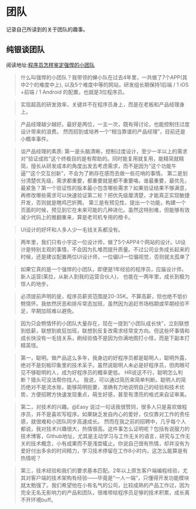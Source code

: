 # 团队

记录自己所读到的关于团队的趣事。

## 纯银谈团队

阅读地址:[程序员怎样鉴定强悍的小团队](http://weibo.com/ttarticle/p/show?id=2309404048929342813219)

> 什么叫强悍的小团队？我带领的蝉小队在过去4年里，一共做了7个APP(其中2个的难度中上),
以及5个难度中等的网站，研发组长期保持1后端 / 1 iOS +前端 / 1 Android 的配置，也就是3位程序员。

> 实现超高的研发效率，关键并不在程序员身上，而是在老板和产品经理身上。

> 产品经理越少越好。最好是两位，一主一次，既有得讨论，也能控制住过度设计带来的浪费。
然而招到或培养一个“相当靠谱的产品经理”，目前还是小概率事件。

> 谈产品经理的素质:
第一是头脑清晰，控制过度设计，至少一半以上的需求对“验证成败”这个终极目的是有帮助的。同时能复用就复用，能精简就精简，擅长从研发成本的角度出发去考虑需求，而不是因为“这个功能牛逼”“这个交互创新”，不会为了刷存在感而去做一些花哨的事情。
第二是划分清楚优先级，需求都重要，都重要就是都不重要咯。谁最重要，最优先，最紧急？第一个验证性的版本最小包含哪些需求？如果验证结果不够满意，再修改哪些需求可以快速验证第二轮？把优先级厘清楚，才能真正实现敏捷开发，否则就是瞎鸡巴折腾。
第三是有预见性，提出一个功能，构建一个页面的时候，预见到它在未来可能的几种进化。虽然这特别难，但能够有效减少代码上的推翻重来，算是老司机专用的橙卡。

> UI设计的好坏和人多人少一毛钱关系都没有。

> 两年里，我们只有小宇这一位设计师，做了5个APP4个网站的设计。UI设计是特别主观的事情，不会因为扎堆而提升质量。不过公司业务成长起来的时候，还是建议配置两位UI设计师，一位偏UI一位偏视觉，否则就太孤单了

> 如果它真的是一个强悍的小团队，即便是1年经验的程序员，应届设计师，新人运营(莱拉，从新人到我的运营合伙人)，
也能在一两年里，成长到极为惊人的地步。

> 必须提前声明的是，程序员薪资范围是20-35K。不算高薪，但也绝不低价劈情怀。我依然厌恶和排斥常态加班，虽然因为追赶市场档期或早期经验不足，早期加班难以避免。

> 因为只会劈情怀的小团队大量存在，现在一提到“小团队成长快”，立刻联想到低薪，联想到疯狂加班，联想到反复改需求经常变方向。但这些坏事情和成长快没有一毛钱关系，刷经验值不是因为你满地图打小怪，而是下副本打精英怪。

> 第一，聪明。做产品这么多年，我身边的好程序员都是聪明人，聪明外露，绝对不是刻板印象里的技术呆子。虽然说聪明人未必是好程序员，但肉眼可见不够聪明的人，成为好程序员的概率更低。
HR说这不行，聪明怎么判断？猎头可没法帮你找人。
我说，可以通过简历来简单判断。聪明人的简历绝对不是流水账，能够简明扼要，准确有力地说明自己的经验和技术优势，方便招聘方快速发现重点，萌生好感，甚至有漂亮的格式来自证审美。

> 第二，对技术的兴趣。@Easy 说过一句话我很赞同，很多人只是喜欢做程序员，并不是喜欢写程序。如果缺乏发自内心的爱好，仅仅靠对工作的责任感，就很难和小团队同步高速成长。
然而在我之前的招聘中，几乎每个人都说，我对技术兴趣很大，热情很高。这件事怎么证明呢？包括有说服力的技术博客，Github地址，尤其是主动学习与工作无关的语言，研究与工作无关的技术概念，小有成果而不是浅尝辄止。你说自己很有热情，却并没有为爱好付出多余的时间精力，学习技术停留在工作8小时内，这怎么能算是有热情呢？

> 第三，技术经验和我们的要求基本匹配。2年以上原生客户端编程经验，尤其对客户端的技术架构有经验——毕竟是“一人一端”，只懂得开发功能模块就太勉强了。我们希望他在小有名气的公司，比较成熟的产品工作过，因为完全无名无影响力的产品和团队，很难带给程序员足够的技术积累，成长离不开环境buff。
